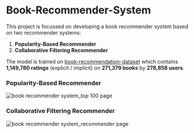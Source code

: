 # Book-Recommender-System
This project is focussed on developing a book recommender system based on two recommender systems:

1. **Popularity-Based Recommender**
2. **Collaborative Filtering Recommender**

The model is trained on [book-recommendation-dataset](https://www.kaggle.com/datasets/arashnic/book-recommendation-dataset) which contains **1,149,780 ratings** (explicit / implicit) on **271,379 books** by **278,858 users**.

### Popularity-Based Recommender
![book recommender system_top 100 page](https://github.com/user-attachments/assets/4e23df82-993b-4f8e-8fc6-4faa18a2db98)

### Collaborative Filtering Recommender
![book recommender system_recommender page](https://github.com/user-attachments/assets/78abe4f5-ee40-4c52-bf65-a1f379e27f12)
